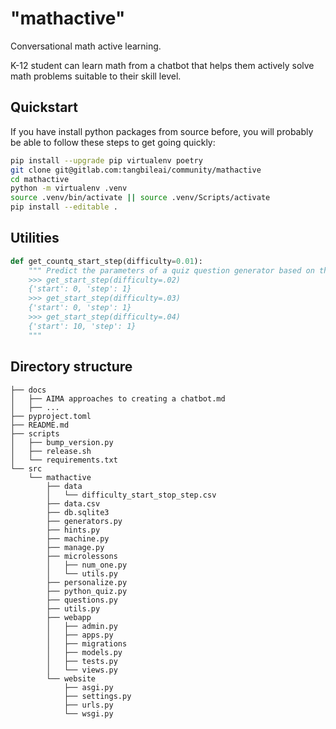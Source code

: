# "mathactive"

<!--
[![PyPI version](https://img.shields.io/pypi/pyversions/mathactive.svg)](https://pypi.or
g/project/mathactive/)
[![License](https://img.shields.io/pypi/l/mathactive.svg)](https://pypi.python.org/pypi/
mathactive/)
[![codecov](https://codecov.io/gl/tangibleai/mathactive/branch/master/graph/badge.svg)](
https://codecov.io/gl/tangibleai/mathactive)
[![Buy Us Tea](https://github.com/nlpia/nlpia-bot/raw/develop/docs/media/small-lea
f-and-name-screenshot-31x80.png)](https://buymeacoffee.com/hobs)
[![DigitalOcean Referral Badge](https://web-platforms.sfo2.digitaloceanspaces.com/
WWW/Badge%202.svg)](https://www.digitalocean.com/?refcode=5bc34fba1bee&utm_campaig
n=Referral_Invite&utm_medium=Referral_Program&utm_source=badge)
 -->
Conversational math active learning.

K-12 student can learn math from a chatbot that helps them actively solve math problems suitable to their skill level.

## Quickstart

If you have install python packages from source before, you will probably be able to follow these steps to get going quickly:

```bash
pip install --upgrade pip virtualenv poetry
git clone git@gitlab.com:tangbileai/community/mathactive
cd mathactive
python -m virtualenv .venv
source .venv/bin/activate || source .venv/Scripts/activate
pip install --editable .
```

## Utilities

```python
def get_countq_start_step(difficulty=0.01):
    """ Predict the parameters of a quiz question generator based on the desired difficulty
    >>> get_start_step(difficulty=.02)
    {'start': 0, 'step': 1}
    >>> get_start_step(difficulty=.03)
    {'start': 0, 'step': 1}
    >>> get_start_step(difficulty=.04)
    {'start': 10, 'step': 1}
    """
```

## Directory structure

```text
├── docs
│   ├── AIMA approaches to creating a chatbot.md
│   ├── ...
├── pyproject.toml
├── README.md
├── scripts
│   ├── bump_version.py
│   ├── release.sh
│   └── requirements.txt
└── src
    └── mathactive
        ├── data
        │   └── difficulty_start_stop_step.csv
        ├── data.csv
        ├── db.sqlite3
        ├── generators.py
        ├── hints.py
        ├── machine.py
        ├── manage.py
        ├── microlessons
        │   ├── num_one.py
        │   └── utils.py
        ├── personalize.py
        ├── python_quiz.py
        ├── questions.py
        ├── utils.py
        ├── webapp
        │   ├── admin.py
        │   ├── apps.py
        │   ├── migrations
        │   ├── models.py
        │   ├── tests.py
        │   └── views.py
        └── website
            ├── asgi.py
            ├── settings.py
            ├── urls.py
            └── wsgi.py
```
